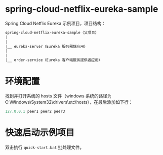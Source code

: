 # spring-cloud-netflix-eureka-sample

Spring Cloud Netflix Eureka 示例项目，项目结构：

```html
spring-cloud-netflix-eureka-sample（父项目）
|
|
|__ eureka-server（Eureka 服务器端应用）
|
|
|__ order-service（Eureka 客户端服务提供者应用）
```

# 环境配置

找到并打开系统的 hosts 文件（windows 系统的路径为 C:\Windows\System32\drivers\etc\hosts），在最后添加如下行：

```java
127.0.0.1 peer1 peer2 peer3
```

# 快速启动示例项目

双击执行 `quick-start.bat` 批处理文件。